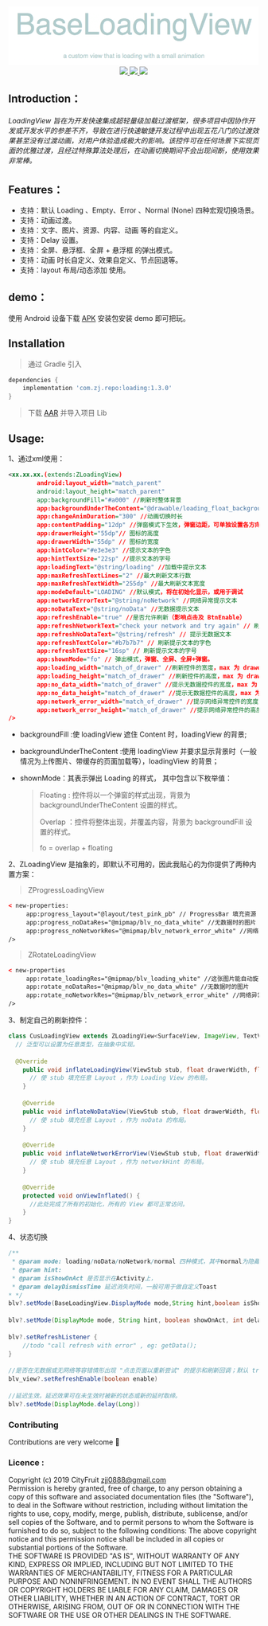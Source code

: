 <p align="center" >
   <img src = "https://github.com/ZBL-Kiven/loadingView/raw/master/demo/title.png"/>
   <br>
   <a href = "https://developer.android.google.cn/">
      <img src = "https://img.shields.io/static/v1?label=platform&message=Android&color=6bf"/>
   </a>
   <a href = "https://github.com/ZBL-Kiven">
      <img src = "https://img.shields.io/static/v1?label=author&message=ZJJ&color=9cf"/>
  </a>
  <a href = "https://github.com/ZBL-Kiven/loadingView/raw/master/demo/demo.apk">
      <img src = "https://img.shields.io/static/v1?label=Newest&message=1.3.1&color=cce"/>
  </a>
</p>


## Introduction：

###### LoadingView 旨在为开发快速集成超轻量级加载过渡框架，很多项目中因协作开发或开发水平的参差不齐，导致在进行快速敏捷开发过程中出现五花八门的过渡效果甚至没有过渡动画，对用户体验造成极大的影响。该控件可在任何场景下实现页面的优雅过渡，且经过特殊算法处理后，在动画切换期间不会出现间断，使用效果非常棒。


## Features：

* 支持：默认 Loading 、Empty、Error 、Normal (None) 四种宏观切换场景。
* 支持：动画过渡。
* 支持：文字、图片、资源、内容、动画 等的自定义。
* 支持：Delay 设置。
* 支持：全屏、悬浮框、全屏 + 悬浮框 的弹出模式。
* 支持：动画 时长自定义、效果自定义、节点回退等。
* 支持：layout 布局/动态添加 使用。

## demo：

使用 Android 设备下载 [APK](https://github.com/ZBL-Kiven/loadingView/raw/master/demo/demo.apk) 安装包安装 demo 即可把玩。

## Installation



> 通过 Gradle 引入

```groovy
dependencies {
    implementation 'com.zj.repo:loading:1.3.0'
}
```

> 下载 [AAR]() 并导入项目 Lib

## Usage:
1、通过xml使用：

```xml
<xx.xx.xx.(extends:ZLoadingView)
        android:layout_width="match_parent"
        android:layout_height="match_parent"
        app:backgroundFill="#a000" //刷新时整体背景
        app:backgroundUnderTheContent="@drawable/loading_float_background" //弹窗背景
        app:changeAnimDuration="300" //动画切换时长
        app:contentPadding="12dp" //弹窗模式下生效，弹窗边距，可单独设置各方向。
        app:drawerHeight="55dp"// 图标的高度
        app:drawerWidth="55dp" // 图标的宽度
        app:hintColor="#e3e3e3" //提示文本的字色
        app:hintTextSize="22sp" //提示文本的字号
        app:loadingText="@string/loading" //加载中提示文本
        app:maxRefreshTextLines="2" //最大刷新文本行数
        app:maxRefreshTextWidth="255dp" //最大刷新文本宽度
        app:modeDefault="LOADING" //默认模式，将在初始化显示，或用于调试
        app:networkErrorText="@string/noNetwork" //网络异常提示文本
        app:noDataText="@string/noData" //无数据提示文本
        app:refreshEnable="true" //是否允许刷新（影响点击及 BtnEnable）
        app:refreshNetworkText="check your network and try again" // 刷新提示网络异常文本
        app:refreshNoDataText="@string/refresh" // 提示无数据文本
        app:refreshTextColor="#b7b7b7" // 刷新提示文本的字色
        app:refreshTextSize="16sp" // 刷新提示文本的字号
        app:shownMode="fo" // 弹出模式，弹窗、全屏、全屏+弹窗。
        app:loading_width="match_of_drawer" //刷新控件的宽度，max 为 drawerWidth.
        app:loading_height="match_of_drawer" //刷新控件的高度，max 为 drawerHeight.
        app:no_data_width="match_of_drawer" //提示无数据控件的宽度，max 为 drawerWidth.
        app:no_data_height="match_of_drawer" //提示无数据控件的高度，max 为 drawerHeight.
        app:network_error_width="match_of_drawer" //提示网络异常控件的宽度，max 为 drawerWidth.
        app:network_error_height="match_of_drawer" //提示网络异常控件的高度，max 为 drawerHeight.
/>
```

* backgroundFill :使 loadingView 遮住 Content 时，loadingView 的背景;

* backgroundUnderTheContent :使用 loadingView 并要求显示背景时（一般情况为上传图片、带缓存的页面加载等），loadingView 的背景；

* shownMode：其表示弹出 Loading 的样式， 其中包含以下枚举值：

  > Floating : 控件将以一个弹窗的样式出现，背景为  backgroundUnderTheContent 设置的样式。
  >
  > Overlap ：控件将整体出现，并覆盖内容，背景为 backgroundFill 设置的样式。
  >
  > fo = overlap + floating

2、ZLoadingView 是抽象的，即默认不可用的，因此我贴心的为你提供了两种内置方案：

> ZProgressLoadingView

```xml
< new-properties:
     app:progress_layout="@layout/test_pink_pb" // ProgressBar 填充资源
     app:progress_noDataRes="@mipmap/blv_no_data_white" //无数据时的图片
     app:progress_noNetworkRes="@mipmap/blv_network_error_white" //网络异常时的图片
/>
```

>ZRotateLoadingView

```xml
< new-properties
     app:rotate_loadingRes="@mipmap/blv_loading_white" //这张图片能自动旋转。
     app:rotate_noDataRes="@mipmap/blv_no_data_white" //无数据时的图片
     app:rotate_noNetworkRes="@mipmap/blv_network_error_white" //网络异常时的图片
/>
```

3、制定自己的刷新控件：

```java
class CusLoadingView extends ZLoadingView<SurfaceView, ImageView, TextView> {
  // 泛型可以设置为任意类型，在抽象中实现。
  
  @Override
    public void inflateLoadingView(ViewStub stub, float drawerWidth, float drawerHeight) {
      // 使 stub 填充任意 Layout ，作为 Loading View 的布局。
    }

    @Override
    public void inflateNoDataView(ViewStub stub, float drawerWidth, float drawerHeight) {
      // 使 stub 填充任意 Layout ，作为 noData 的布局。
    }

    @Override
    public void inflateNetworkErrorView(ViewStub stub, float drawerWidth, float drawerHeight) {
      // 使 stub 填充任意 Layout ，作为 networkHint 的布局。
    }

    @Override
    protected void onViewInflated() {
      //此处完成了所有的初始化，所有的 View 都可正常访问。
    }
}
```

4、状态切换

```java
/**
 * @param mode: loading/noData/noNetwork/normal 四种模式，其中normal为隐藏；
 * @param hint:
 * @param isShowOnAct 是否显示在Activity上，
 * @param delayDismissTime 延迟消失时间，一般可用于做自定义Toast
* */  
blv?.setMode(BaseLoadingView.DisplayMode mode,String hint,boolean isShowOnAct)

blv?.setMode(DisplayMode mode, String hint, boolean showOnAct, int delayDismissTime)

blv?.setRefreshListener {
    //todo "call refresh with error" , eg: getData();
}

//是否在无数据或无网络等容错情形出现 "点击页面以重新尝试" 的提示和刷新回调；默认 true 显示 
blv_view?.setRefreshEnable(boolean enable)

//延迟生效。延迟效果可在未生效时被新的状态或新的延时取缔。
blv?.setMode(DisplayMode.delay(Long))
```

### Contributing

Contributions are very welcome 🎉

### Licence :

Copyright (c) 2019 CityFruit zjj0888@gmail.com<br>
Permission is hereby granted, free of charge, to any person obtaining a copy of this software and associated documentation files (the "Software"), to deal in the Software without restriction, including without limitation the rights to use, copy, modify, merge, publish, distribute, sublicense, and/or sell copies of the Software, and to permit persons to whom the Software is furnished to do so, subject to the following conditions:
The above copyright notice and this permission notice shall be included in all copies or substantial portions of the Software.<br>
THE SOFTWARE IS PROVIDED "AS IS", WITHOUT WARRANTY OF ANY KIND, EXPRESS OR IMPLIED, INCLUDING BUT NOT LIMITED TO THE WARRANTIES OF MERCHANTABILITY, FITNESS FOR A PARTICULAR PURPOSE AND NONINFRINGEMENT. IN NO EVENT SHALL THE AUTHORS OR COPYRIGHT HOLDERS BE LIABLE FOR ANY CLAIM, DAMAGES OR OTHER LIABILITY, WHETHER IN AN ACTION OF CONTRACT, TORT OR OTHERWISE, ARISING FROM, OUT OF OR IN CONNECTION WITH THE SOFTWARE OR THE USE OR OTHER DEALINGS IN THE SOFTWARE.